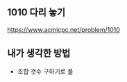 ## 1010 다리 놓기

<https://www.acmicpc.net/problem/1010>

## 내가 생각한 방법

<!-- ![이미지](./img.png) -->

- 조합 갯수 구하기로 풂
